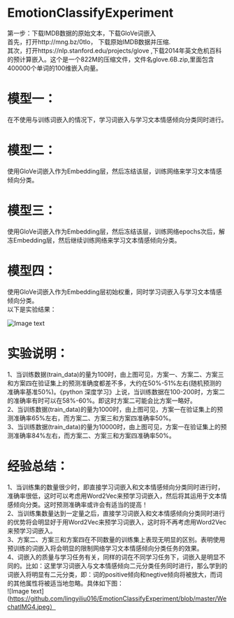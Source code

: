 # EmotionClassifyExperiment
第一步：下载IMDB数据的原始文本，下载GloVe词嵌入  
首先，打开http://mng.bz/0tIo， 下载原始IMDB数据并压缩.  
其次，打开https://nlp.stanford.edu/projects/glove ,下载2014年英文危机百科的预计算嵌入。这个是一个822M的压缩文件，文件名glove.6B.zip,里面包含400000个单词的100维嵌入向量。  
# 模型一：  
在不使用与训练词嵌入的情况下，学习词嵌入与学习文本情感倾向分类同时进行。
# 模型二：  
使用GloVe词嵌入作为Embedding层，然后冻结该层，训练网络来学习文本情感倾向分类。  
# 模型三：
使用GloVe词嵌入作为Embedding层，然后冻结该层，训练网络epochs次后，解冻Embedding层，然后继续训练网络来学习文本情感倾向分类。  
# 模型四：
使用GloVe词嵌入作为Embedding层初始权重，同时学习词嵌入与学习文本情感倾向分类。  
以下是实验结果：  

![Image text](https://github.com/lingyiliu016/EmotionClassifyExperiment/blob/master/WX20190621-175155%402x.png)  

# 实验说明：  
1、当训练数据(train_data)的量为100时，由上图可见，方案一、方案二、方案三和方案四在验证集上的预测准确度都差不多，大约在50%-51%左右(随机预测的准确率基准50%)。《python 深度学习》上说，当训练数据在100-200时，方案二的准确率有时可以在58%-60%。即这时方案二可能会比方案一略好。  
2、当训练数据(train_data)的量为1000时，由上图可见，方案一在验证集上的预测准确率65%左右，而方案二、方案三和方案四准确率50%。  
3、当训练数据(train_data)的量为10000时，由上图可见，方案一在验证集上的预测准确率84%左右，而方案二、方案三和方案四准确率50%。  
# 经验总结：
1、当训练集的数量很少时，即直接学习词嵌入和文本情感倾向分类同时进行时，准确率很低，这时可以考虑用Word2Vec来预学习词嵌入，然后将其运用于文本情感倾向分类。这时预测准确率或许会有适当的提高！  
2、当训练集数量达到一定量之后，直接学习词嵌入和文本情感倾向分类同时进行的优势将会明显好于用Word2Vec来预学习词嵌入，这时将不再考虑用Word2Vec来预学习词嵌入。  
3、方案二、方案三和方案四在不同数量的训练集上表现无明显的区别。表明使用预训练的词嵌入将会明显的限制网络学习文本情感倾向分类任务的效果。  
4、词嵌入的质量与学习任务有关，同样的词在不同学习任务下，词嵌入是明显不同的。比如：这里学习词嵌入与文本情感倾向二元分类任务同时进行，那么学到的词嵌入将明显有二元分类，即：词的positive倾向和negtive倾向将被放大，而词的其他属性将被适当地忽略。具体如下图：  
![Image text](https://github.com/lingyiliu016/EmotionClassifyExperiment/blob/master/WechatIMG4.jpeg）
